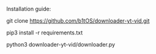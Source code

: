 Installation guide:

git clone https://github.com/b1tOS/downloader-yt-vid.git

pip3 install -r requirements.txt

python3 downloader-yt-vid/downloader.py
